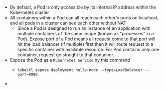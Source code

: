 - By default, a Pod is only accessible by its internal IP address within the Kubernetes cluster
- All containers within a Pod can all reach each other's ports on localhost, and all pods in a cluster can see each other without NAT
	- Since a Pod is designed to run an instance of an application with multiple containers of the same image (known as "processes" in a Pod). Expose port of a Pod means all request come to that port will hit the load balancer (if multiple) first then it will route request to a specific container with available resource. For Pod contains only one container, request go straight to that container.
- Expose the Pod as a `Kubernetes Service` by this command
	- ```shell
	  kubectl expose deployment hello-node --type=LoadBalancer --port=8080
	  ```
-